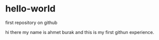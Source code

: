 # hello-world
first repository on github


hi there my name is ahmet burak and this is my first githun experience.
